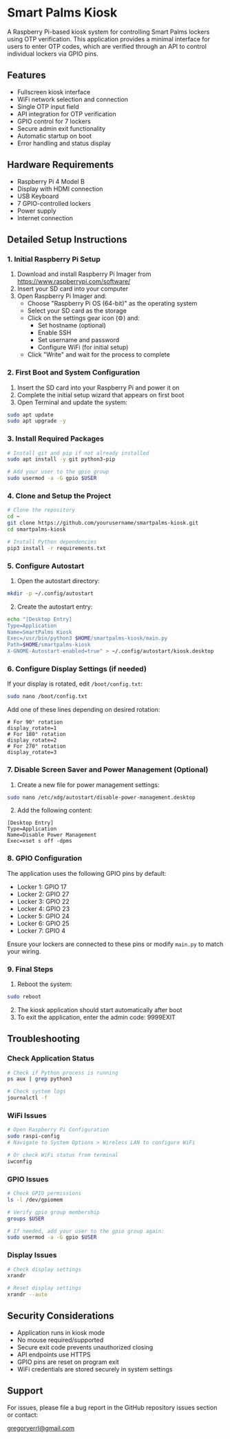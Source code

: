 # Smart Palms Kiosk

A Raspberry Pi-based kiosk system for controlling Smart Palms lockers using OTP verification. This application provides a minimal interface for users to enter OTP codes, which are verified through an API to control individual lockers via GPIO pins.

## Features

- Fullscreen kiosk interface
- WiFi network selection and connection
- Single OTP input field
- API integration for OTP verification
- GPIO control for 7 lockers
- Secure admin exit functionality
- Automatic startup on boot
- Error handling and status display

## Hardware Requirements

- Raspberry Pi 4 Model B
- Display with HDMI connection
- USB Keyboard
- 7 GPIO-controlled lockers
- Power supply
- Internet connection

## Detailed Setup Instructions

### 1. Initial Raspberry Pi Setup

1. Download and install Raspberry Pi Imager from https://www.raspberrypi.com/software/
2. Insert your SD card into your computer
3. Open Raspberry Pi Imager and:
   - Choose "Raspberry Pi OS (64-bit)" as the operating system
   - Select your SD card as the storage
   - Click on the settings gear icon (⚙️) and:
     - Set hostname (optional)
     - Enable SSH
     - Set username and password
     - Configure WiFi (for initial setup)
   - Click "Write" and wait for the process to complete

### 2. First Boot and System Configuration

1. Insert the SD card into your Raspberry Pi and power it on
2. Complete the initial setup wizard that appears on first boot
3. Open Terminal and update the system:

```bash
sudo apt update
sudo apt upgrade -y
```

### 3. Install Required Packages

```bash
# Install git and pip if not already installed
sudo apt install -y git python3-pip

# Add your user to the gpio group
sudo usermod -a -G gpio $USER
```

### 4. Clone and Setup the Project

```bash
# Clone the repository
cd ~
git clone https://github.com/yourusername/smartpalms-kiosk.git
cd smartpalms-kiosk

# Install Python dependencies
pip3 install -r requirements.txt
```

### 5. Configure Autostart

1. Open the autostart directory:

```bash
mkdir -p ~/.config/autostart
```

2. Create the autostart entry:

```bash
echo "[Desktop Entry]
Type=Application
Name=SmartPalms Kiosk
Exec=/usr/bin/python3 $HOME/smartpalms-kiosk/main.py
Path=$HOME/smartpalms-kiosk
X-GNOME-Autostart-enabled=true" > ~/.config/autostart/kiosk.desktop
```

### 6. Configure Display Settings (if needed)

If your display is rotated, edit `/boot/config.txt`:

```bash
sudo nano /boot/config.txt
```

Add one of these lines depending on desired rotation:

```
# For 90° rotation
display_rotate=1
# For 180° rotation
display_rotate=2
# For 270° rotation
display_rotate=3
```

### 7. Disable Screen Saver and Power Management (Optional)

1. Create a new file for power management settings:

```bash
sudo nano /etc/xdg/autostart/disable-power-management.desktop
```

2. Add the following content:

```
[Desktop Entry]
Type=Application
Name=Disable Power Management
Exec=xset s off -dpms
```

### 8. GPIO Configuration

The application uses the following GPIO pins by default:

- Locker 1: GPIO 17
- Locker 2: GPIO 27
- Locker 3: GPIO 22
- Locker 4: GPIO 23
- Locker 5: GPIO 24
- Locker 6: GPIO 25
- Locker 7: GPIO 4

Ensure your lockers are connected to these pins or modify `main.py` to match your wiring.

### 9. Final Steps

1. Reboot the system:

```bash
sudo reboot
```

2. The kiosk application should start automatically after boot
3. To exit the application, enter the admin code: 9999EXIT

## Troubleshooting

### Check Application Status

```bash
# Check if Python process is running
ps aux | grep python3

# Check system logs
journalctl -f
```

### WiFi Issues

```bash
# Open Raspberry Pi Configuration
sudo raspi-config
# Navigate to System Options > Wireless LAN to configure WiFi

# Or check WiFi status from terminal
iwconfig
```

### GPIO Issues

```bash
# Check GPIO permissions
ls -l /dev/gpiomem

# Verify gpio group membership
groups $USER

# If needed, add your user to the gpio group again:
sudo usermod -a -G gpio $USER
```

### Display Issues

```bash
# Check display settings
xrandr

# Reset display settings
xrandr --auto
```

## Security Considerations

- Application runs in kiosk mode
- No mouse required/supported
- Secure exit code prevents unauthorized closing
- API endpoints use HTTPS
- GPIO pins are reset on program exit
- WiFi credentials are stored securely in system settings

## Support

For issues, please file a bug report in the GitHub repository issues section or contact:

gregoryerrl@gmail.com
